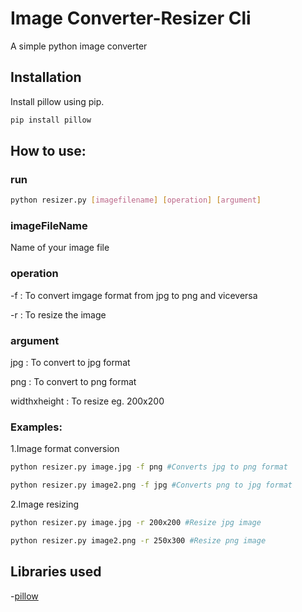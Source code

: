 # Image Converter-Resizer Cli
A simple python image converter

## Installation

Install pillow using pip.

```sh
pip install pillow
```

## How to use:
### run
```sh 
python resizer.py [imagefilename] [operation] [argument]
```

### imageFileName
Name of your image file
### operation 

-f  : To convert imgage format from jpg to png and viceversa

-r  : To resize the image

### argument

jpg : To convert to jpg format

png : To convert to png format

widthxheight : To resize eg. 200x200

### Examples:

1.Image format conversion

```sh
python resizer.py image.jpg -f png #Converts jpg to png format
```
```sh
python resizer.py image2.png -f jpg #Converts png to jpg format
```

2.Image resizing
```sh
python resizer.py image.jpg -r 200x200 #Resize jpg image
```
```sh
python resizer.py image2.png -r 250x300 #Resize png image
```

## Libraries used
-[pillow](https://python-pillow.org/)